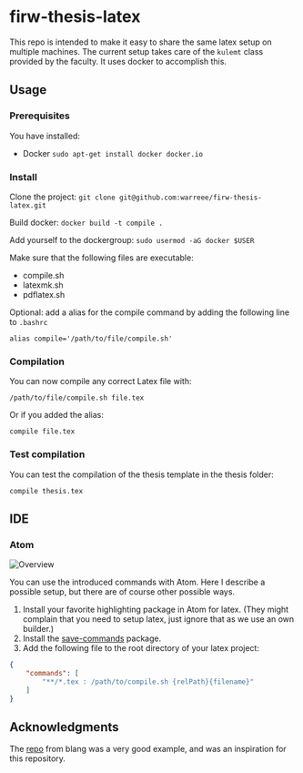 # firw-thesis-latex
This repo is intended to make it easy to share the same latex setup on multiple machines.
The current setup takes care of the `kulemt` class provided by the faculty.
It uses docker to accomplish this.
## Usage
### Prerequisites
You have installed:
 - Docker `sudo apt-get install docker docker.io`

### Install
Clone the project:
`git clone git@github.com:warreee/firw-thesis-latex.git`

Build docker:
`docker build -t compile .`

Add yourself to the dockergroup:
`sudo usermod -aG docker $USER`

Make sure that the following files are executable:
 - compile.sh
 - latexmk.sh
 - pdflatex.sh

Optional: add a alias for the compile command by adding the following line to `.bashrc`

`alias compile='/path/to/file/compile.sh'`

### Compilation
 You can now compile any correct Latex file with:

 `/path/to/file/compile.sh file.tex`

 Or if you added the alias:

 `compile file.tex`

### Test compilation
 You can test the compilation of the thesis template in the thesis folder:

 `compile thesis.tex`

## IDE

### Atom
![Overview](https://cloud.githubusercontent.com/assets/4020491/20496641/538023fe-b026-11e6-8cc1-0af8d730b842.png)

You can use the introduced commands with Atom.
Here I describe a possible setup, but there are of course other possible ways.

1. Install your favorite highlighting package in Atom for latex.
   (They might complain that you need to setup latex, just ignore that as we use an own builder.)
2. Install the [save-commands](https://atom.io/packages/save-commands) package.
3. Add the following file to the root directory of your latex project:
```json
{
    "commands": [
        "**/*.tex : /path/to/compile.sh {relPath}{filename}"
    ]
}
```
## Acknowledgments

The [repo](https://github.com/blang/latex-docker) from blang was a very good example, and was an inspiration for this repository.
